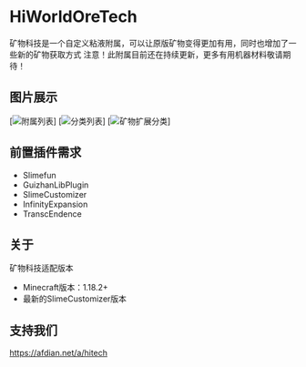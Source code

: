 # HiWorldOreTech
矿物科技是一个自定义粘液附属，可以让原版矿物变得更加有用，同时也增加了一些新的矿物获取方式
注意！此附属目前还在持续更新，更多有用机器材料敬请期待！
## 图片展示
[![附属列表](https://s11.ax1x.com/2023/12/16/pi476IJ.png)]
[![分类列表](https://s11.ax1x.com/2023/12/16/pi472GR.png)]
[![矿物扩展分类](https://s11.ax1x.com/2023/12/16/pi474sK.png)]

## 前置插件需求
- Slimefun
- GuizhanLibPlugin
- SlimeCustomizer
- InfinityExpansion
- TranscEndence 
## 关于
矿物科技适配版本
- Minecraft版本：1.18.2+
- 最新的SlimeCustomizer版本
## 支持我们
https://afdian.net/a/hitech
